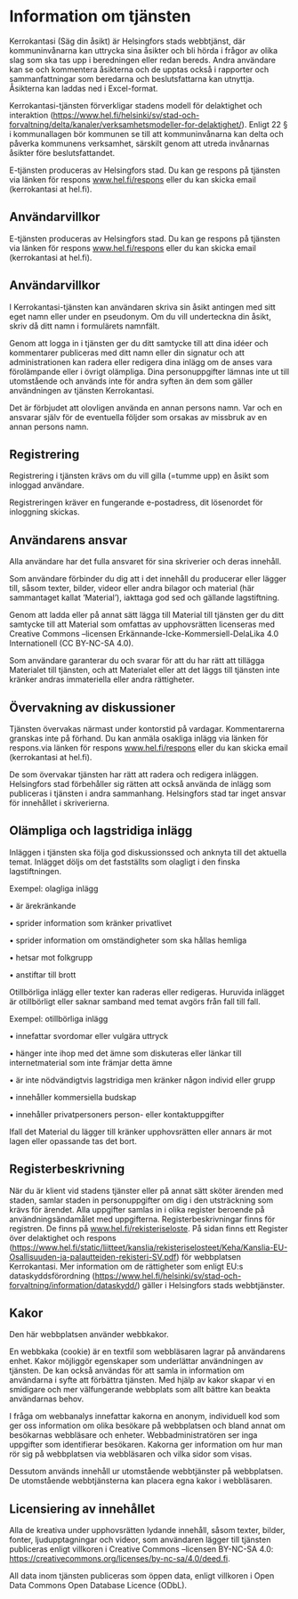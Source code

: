 # Information om tjänsten

Kerrokantasi (Säg din åsikt) är Helsingfors stads webbtjänst, där kommuninvånarna kan uttrycka sina åsikter och bli hörda i frågor av olika slag som ska tas upp i beredningen eller redan bereds. Andra användare kan se och kommentera åsikterna och de upptas också i rapporter och sammanfattningar som beredarna och beslutsfattarna kan utnyttja. Åsikterna kan laddas ned i Excel-format.

Kerrokantasi-tjänsten förverkligar stadens modell för delaktighet och interaktion (https://www.hel.fi/helsinki/sv/stad-och-forvaltning/delta/kanaler/verksamhetsmodeller-for-delaktighet/). Enligt 22 § i kommunallagen bör kommunen se till att kommuninvånarna kan delta och påverka kommunens verksamhet, särskilt genom att utreda invånarnas åsikter före beslutsfattandet.

E-tjänsten produceras av Helsingfors stad. Du kan ge respons på tjänsten via länken för respons www.hel.fi/respons eller du kan skicka email (kerrokantasi at hel.fi).

## Användarvillkor

E-tjänsten produceras av Helsingfors stad. Du kan ge respons på tjänsten via länken för respons www.hel.fi/respons eller du kan skicka email (kerrokantasi at hel.fi).

## Användarvillkor

I Kerrokantasi-tjänsten kan användaren skriva sin åsikt antingen med sitt eget namn eller under en pseudonym. Om du vill underteckna din åsikt, skriv då ditt namn i formulärets namnfält.

Genom att logga in i tjänsten ger du ditt samtycke till att dina idéer och kommentarer publiceras med ditt namn eller din signatur och att administrationen kan radera eller redigera dina inlägg om de anses vara förolämpande eller i övrigt olämpliga. Dina personuppgifter lämnas inte ut till utomstående och används inte för andra syften än dem som gäller användningen av tjänsten Kerrokantasi.

Det är förbjudet att olovligen använda en annan persons namn. Var och en ansvarar själv för de eventuella följder som orsakas av missbruk av en annan persons namn.

## Registrering

Registrering i tjänsten krävs om du vill gilla (=tumme upp) en åsikt som inloggad användare.

Registreringen kräver en fungerande e-postadress, dit lösenordet för inloggning skickas.

## Användarens ansvar

Alla användare har det fulla ansvaret för sina skriverier och deras innehåll.

Som användare förbinder du dig att i det innehåll du producerar eller lägger till, såsom texter, bilder, videor eller andra bilagor och material (här sammantaget kallat ’Material’), iakttaga god sed och gällande lagstiftning.

Genom att ladda eller på annat sätt lägga till Material till tjänsten ger du ditt samtycke till att Material som omfattas av upphovsrätten licenseras med Creative Commons –licensen Erkännande-Icke-Kommersiell-DelaLika 4.0 Internationell (CC BY-NC-SA 4.0).

Som användare garanterar du och svarar för att du har rätt att tillägga Materialet till tjänsten, och att Materialet eller att det läggs till tjänsten inte kränker andras immateriella eller andra rättigheter.

## Övervakning av diskussioner

Tjänsten övervakas närmast under kontorstid på vardagar. Kommentarerna granskas inte på förhand. Du kan anmäla osakliga inlägg via länken för respons.via länken för respons www.hel.fi/respons eller du kan skicka email (kerrokantasi at hel.fi).

De som övervakar tjänsten har rätt att radera och redigera inläggen. Helsingfors stad förbehåller sig rätten att också använda de inlägg som publiceras i tjänsten i andra sammanhang. Helsingfors stad tar inget ansvar för innehållet i skriverierna.

## Olämpliga och lagstridiga inlägg

Inläggen i tjänsten ska följa god diskussionssed och anknyta till det aktuella temat. Inlägget döljs om det fastställts som olagligt i den finska lagstiftningen.

Exempel: olagliga inlägg

•	är ärekränkande 

•	sprider information som kränker privatlivet

•	sprider information om omständigheter som ska hållas hemliga

•	hetsar mot folkgrupp

•	anstiftar till brott

Otillbörliga inlägg eller texter kan raderas eller redigeras. Huruvida inlägget är otillbörligt eller saknar samband med temat avgörs från fall till fall.

Exempel: otillbörliga inlägg

•	innefattar svordomar eller vulgära uttryck

•	hänger inte ihop med det ämne som diskuteras eller länkar till internetmaterial som inte främjar detta ämne

•	är inte nödvändigtvis lagstridiga men kränker någon individ eller grupp

•	innehåller kommersiella budskap

•	innehåller privatpersoners person- eller kontaktuppgifter

Ifall det Material du lägger till kränker upphovsrätten eller annars är mot lagen eller opassande tas det bort.

## Registerbeskrivning

När du är klient vid stadens tjänster eller på annat sätt sköter ärenden med staden, samlar staden in personuppgifter om dig i den utsträckning som krävs för ärendet. Alla uppgifter samlas in i olika register beroende på användningsändamålet med uppgifterna. Registerbeskrivningar finns för registren. De finns på www.hel.fi/rekisteriseloste. På sidan finns ett Register över delaktighet och respons (https://www.hel.fi/static/liitteet/kanslia/rekisteriselosteet/Keha/Kanslia-EU-Osallisuuden-ja-palautteiden-rekisteri-SV.pdf) för webbplatsen Kerrokantasi. Mer information om de rättigheter som enligt EU:s dataskyddsförordning (https://www.hel.fi/helsinki/sv/stad-och-forvaltning/information/dataskydd/) gäller i Helsingfors stads webbtjänster.

## Kakor

Den här webbplatsen använder webbkakor.

En webbkaka (cookie) är en textfil som webbläsaren lagrar på användarens enhet. Kakor möjliggör egenskaper som underlättar användningen av tjänsten. De kan också användas för att samla in information om användarna i syfte att förbättra tjänsten. Med hjälp av kakor skapar vi en smidigare och mer välfungerande webbplats som allt bättre kan beakta användarnas behov.

I fråga om webbanalys innefattar kakorna en anonym, individuell kod som ger oss information om olika besökare på webbplatsen och bland annat om besökarnas webbläsare och enheter. Webbadministratören ser inga uppgifter som identifierar besökaren. Kakorna ger information om hur man rör sig på webbplatsen via webbläsaren och vilka sidor som visas.

Dessutom används innehåll ur utomstående webbtjänster på webbplatsen. De utomstående webbtjänsterna kan placera egna kakor i webbläsaren.

## Licensiering av innehållet

Alla de kreativa under upphovsrätten lydande innehåll, såsom texter, bilder, fonter, ljudupptagningar och videor, som användaren lägger till tjänsten publiceras enligt villkoren i Creative Commons –licensen BY-NC-SA 4.0: https://creativecommons.org/licenses/by-nc-sa/4.0/deed.fi.

All data inom tjänsten publiceras som öppen data, enligt villkoren i Open Data Commons Open Database Licence (ODbL).
